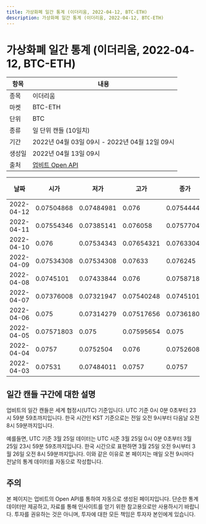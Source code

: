 ```yaml
---
title: 가상화폐 일간 통계 (이더리움, 2022-04-12, BTC-ETH)
description: 가상화폐 일간 통계 (이더리움, 2022-04-12, BTC-ETH)
---
```



가상화폐 일간 통계 (이더리움, 2022-04-12, BTC-ETH)
===

|항목|내용|
|--|--|
|종목|이더리움|
|마켓|BTC-ETH|
|단위|BTC|
|종류|일 단위 캔들 (10일치)|
|기간|2022년 04월 03일 09시 - 2022년 04월 12일 09시|
|생성일|2022년 04월 13일 09시|
|출처|[업비트 Open API](https://docs.upbit.com)|


|날짜|시가|저가|고가|종가|비고|
|--|--|--|--|--|--|
|2022-04-12|0.07504868|0.07484981|0.076|0.07544449|    |
|2022-04-11|0.07554346|0.07385141|0.076058|0.07577046|    |
|2022-04-10|0.076|0.07534343|0.07654321|0.07633044|    |
|2022-04-09|0.07534308|0.07534308|0.07633|0.076245|    |
|2022-04-08|0.0745101|0.07433844|0.076|0.07587189|    |
|2022-04-07|0.07376008|0.07321947|0.07540248|0.07451011|    |
|2022-04-06|0.075|0.07314279|0.07517656|0.07361807|    |
|2022-04-05|0.07571803|0.075|0.07595654|0.075|    |
|2022-04-04|0.0757|0.0752504|0.076|0.07526088|    |
|2022-04-03|0.07531|0.07484011|0.0757|0.0757|    |


일간 캔들 구간에 대한 설명
---


업비트의 일간 캔들은 세계 협정시(UTC) 기준입니다. 
UTC 기준 0시 0분 0초부터 23시 59분 59초까지입니다. 
한국 시간인 KST 기준으로는 전일 오전 9시부터 다음날 오전 8시 59분까지입니다. 


예를들면, UTC 기준 3월 25일 데이터는 UTC 시준 3월 25일 0시 0분 0초부터 3월 25일 23시 59분 59초까지입니다. 
한국 시간으로 표현하면 3월 25일 오전 9시부터 3월 26일 오전 8시 59분까지입니다. 
이와 같은 이유로 본 페이지는 매일 오전 9시마다 전날의 통계 데이터를 자동으로 작성합니다. 


주의
---


본 페이지는 업비트의 Open API를 통하여 자동으로 생성된 페이지입니다. 
단순한 통계 데이터만 제공하고, 자료를 통해 인사이트를 얻기 위한 참고용으로만 사용하시기 바랍니다. 
투자를 권유하는 것은 아니며, 투자에 대한 모든 책임은 투자자 본인에게 있습니다. 
